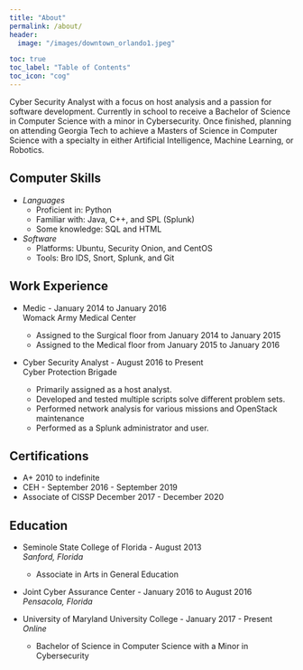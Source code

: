 ```yaml
---
title: "About"
permalink: /about/
header:
  image: "/images/downtown_orlando1.jpeg"

toc: true
toc_label: "Table of Contents"
toc_icon: "cog"
---
```


Cyber Security Analyst with a focus on host analysis and a passion for
software development.  Currently in school to receive a Bachelor of Science
in Computer Science with a minor in Cybersecurity.  Once finished, planning on
attending Georgia Tech to achieve a Masters of Science in Computer Science with
a specialty in either Artificial Intelligence, Machine Learning, or Robotics.

## Computer Skills
* *Languages*
  * Proficient in: Python
  * Familiar with: Java, C++, and SPL (Splunk)
  * Some knowledge: SQL and HTML
* *Software*
  * Platforms: Ubuntu, Security Onion, and CentOS
  * Tools: Bro IDS, Snort, Splunk, and Git

## Work Experience
* Medic - January 2014 to January 2016
<br>Womack Army Medical Center
  * Assigned to the Surgical floor from January 2014 to January 2015
  * Assigned to the Medical floor from January 2015 to January 2016

* Cyber Security Analyst - August 2016 to Present
<br>Cyber Protection Brigade
  * Primarily assigned as a host analyst.
  * Developed and tested multiple scripts solve different problem sets.
  * Performed network analysis for various missions and OpenStack maintenance
  * Performed as a Splunk administrator and user.

## Certifications
* A+ 2010 to indefinite
* CEH - September 2016 - September 2019
* Associate of CISSP December 2017 - December 2020

## Education
* Seminole State College of Florida - August 2013
<br>*Sanford, Florida*
  * Associate in Arts in General Education

* Joint Cyber Assurance Center - January 2016 to August 2016
<br>*Pensacola, Florida*

* University of Maryland University College - January 2017 - Present
<br>*Online*
  * Bachelor of Science in Computer Science with a Minor in Cybersecurity
